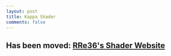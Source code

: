 ```yaml
---
layout: post
title: Kappa Shader
comments: false
---
```



## Has been moved: [RRe36's Shader Website](https://rre36.com/rre36s-shader)